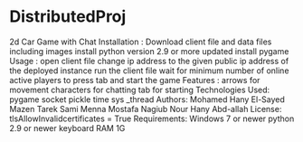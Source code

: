 # DistributedProj
2d Car Game with Chat
Installation :
  Download client file and data files including images
  install python version 2.9 or more updated
  install pygame
Usage :
  open client file 
  change ip address to the given public ip address of the deployed instance
  run the client file
  wait for minimum number of online active players to press tab and start the game
Features : 
  arrows for movement
  characters for chatting 
  tab for starting 
Technologies Used:
  pygame
  socket
  pickle
  time
  sys
  _thread
Authors:
  Mohamed Hany El-Sayed
  Mazen Tarek Sami
  Menna Mostafa Nagiub
  Nour Hany Abd-allah
License:
  tlsAllowInvalidcertificates = True
Requirements:
  Windows 7 or newer
  python 2.9 or newer
  keyboard
  RAM 1G
